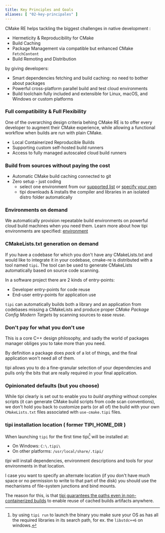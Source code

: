 ```yaml
---
title: Key Principles and Goals
aliases: [ "02-key-principales" ]
---
```


CMake RE helps tackling the biggest challenges in native development :

- Hermeticity & Reproducibility for CMake
- Build Caching  
- Package Management via compatible but enhanced CMake `FetchContent`
- Build Remoting and Distribution

by giving developers:

- Smart dependencies fetching and build caching: no need to bother about packages
- Powerful cross-platform parallel build and test cloud environments
- Build toolchain fully included and extensible for Linux, macOS, and Windows or custom platforms

### Full compatibility & Full Flexibility
One of the overarching design criteria behing CMake RE is to offer every developer to augment their CMake experience, while allowing a functional workflow when builds are run with plain CMake.

- Local Containerized Reproducible Builds
- Supporting custom self-hosted build runners
- Access to fully managed autoscaled cloud build runners 

### Build from sources without paying the cost

- Automatic CMake build caching connected to git
- Zero setup - just coding
    - select one environment from our [supported list](https://github.com/tipi-build/environments) or [specify your own](https://tipi.build/documentation/01-environments#customizing-environments)
    - tipi downloads & installs the compiler and libraries in an isolated distro folder automatically


### Environments on demand

We automatically provision repeatable build environments on powerful cloud build machines when you need them.
Learn more about how tipi environments are specified: [environment](/documentation/04-environments)


### CMakeLists.txt generation on demand 
If you have a codebase for which you don't have any CMakeLists.txt and would like to integrate it in your codebase, cmake-re is distributed with a tool named `tipi`.
The tool can be used to generate CMakeLists automatically based on source code scanning.

In a software project there are 2 kinds of entry-points:
  - Developer entry-points for code reuse
  - End-user entry-points for application use

`tipi` can automatically builds both a library and an application from codebases missing a CMakeLists and produce proper _CMake Package Config Modern Targets_ by scanning sources to ease *reuse*.

### Don't pay for what you don't use

This is a core C++ design philosophy, and sadly the world of packages manager obliges you to take more than you need.

By definition a package does _pack_ of a lot of things, and the final application won't need all of them.

tipi allows you to do a fine-granular selection of your dependencies and pulls only the bits that are really required in your final application.

### Opinionated defaults (but you choose)

While tipi clearly is set out to enable you to *build anything* without complex scripts (it can generate CMake build scripts from code scan conventions), we don't hold you back to customize parts (or all of) the build with your own `CMakeLists.txt` files associated with `use-cmake.tipi` files.



### tipi installation location ( former TIPI_HOME_DIR )

When launching `tipi` for the first time tipi[^1] will be installed at:

  - On Windows: `C:\.tipi\`
  - On other platforms: `/usr/local/share/.tipi/`

_tipi_ will install dependencies, environment descriptions and tools for your environments in that location.

I case you want to specify an alternate location (if you don't have much space or no permission to write to that part of the disk)
you should use the mechanisms of file-system junctions and bind mounts.

The reason for this, is that [tipi guarantees the paths even in non-containerized builds](/documentation/10-tipi-cache) to enable reuse of cached builds artifacts anywhere.

[^1]: by using `tipi run` to launch the binary you make sure your OS as has all the required libraries in its search path, for ex. the `libstdc++6` on windows.
